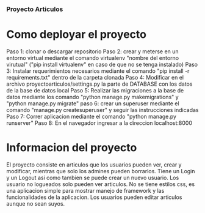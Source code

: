 ### Proyecto Articulos
# Como deployar el proyecto
Paso 1: clonar o descargar repositorio
Paso 2: crear y meterse en un entorno virtual mediante el comando virtualenv "nombre del entorno virutual" ("pip install virtualenv" en caso de que no se tenga instalado)
Paso 3: Instalar requerimientos necesarios mediante el comando "pip install -r requirements.txt" dentro de la carpeta clonada
Paso 4: Modificar en el archivo proyectoarticulos/settings.py la parte de DATABASE con los datos de la base de datos local
Paso 5: Realizar las migraciones a la base de datos mediante los comando "python manage.py makemigrations" y "python manage.py migrate"
paso 6: crear un superuser mediante el comando "manage.py createsuperuser" y seguir las instrucciones indicadas
Paso 7: Correr aplicacion mediante el comando "python manage.py runserver"
Paso 8: En el navegador ingresar a la direccion localhost:8000
# Informacion del proyecto
El proyecto consiste en articulos que los usuarios pueden ver, crear y modificar, mientras que solo los admines pueden borrarlos. Tiene un Login y un Logout asi como tambien se puede crear un nuevo usuario.
Los usuario no logueados solo pueden ver articulos.
No se tiene estilos css, es una aplicacion simple para mostrar manejo de framework y las funcionalidades de la aplicacion. Los usuarios pueden editar articulos aunque no sean suyos.